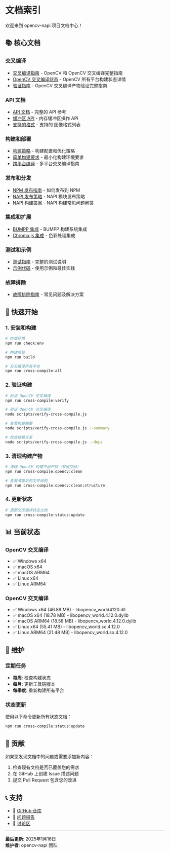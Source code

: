 # 文档索引

欢迎来到 opencv-napi 项目文档中心！

## 📚 核心文档

### 交叉编译
- [交叉编译指南](CROSS_COMPILATION.md) - OpenCV 和 OpenCV 交叉编译完整指南
- [OpenCV 交叉编译状态](OPENCV_CROSS_COMPILE_STATUS.md) - OpenCV 所有平台构建状态详情
- [验证指南](VERIFICATION_GUIDE.md) - OpenCV 交叉编译产物验证完整指南

### API 文档
- [API 文档](API.md) - 完整的 API 参考
- [缓冲区 API](BUFFER_API.md) - 内存缓冲区操作 API
- [支持的格式](FORMATS.md) - 支持的 图像格式列表

### 构建和部署
- [构建策略](BUILD_STRATEGIES.md) - 构建配置和优化策略
- [简单构建要求](SIMPLE_BUILD_REQUIREMENTS.md) - 最小化构建环境要求
- [跨平台编译](CROSS_COMPILATION.md) - 多平台交叉编译指南

### 发布和分发
- [NPM 发布指南](NPM_PUBLISH_GUIDE.md) - 如何发布到 NPM
- [NAPI 发布策略](NAPI_PUBLISH_STRATEGY.md) - NAPI 模块发布策略
- [NAPI 构建答案](NAPI_BUILD_ANSWER.md) - NAPI 构建常见问题解答

### 集成和扩展
- [BUMPP 集成](BUMPP_INTEGRATION.md) - BUMPP 构建系统集成
- [Chroma.js 集成](CHROMA_JS_INTEGRATION.md) - 色彩处理集成

### 测试和示例
- [测试指南](TESTING.md) - 完整的测试说明
- [示例代码](EXAMPLES.md) - 使用示例和最佳实践

### 故障排除
- [故障排除指南](TROUBLESHOOTING.md) - 常见问题及解决方案

## 🚀 快速开始

### 1. 安装和构建
```bash
# 检查环境
npm run check:env

# 构建项目
npm run build

# 交叉编译所有平台
npm run cross-compile:all
```

### 2. 验证构建
```bash
# 验证 OpenCV 交叉编译
npm run cross-compile:verify

# 验证 OpenCV 交叉编译
node scripts/verify-cross-compile.js

# 查看构建摘要
node scripts/verify-cross-compile.js --summary

# 检查依赖关系
node scripts/verify-cross-compile.js --deps
```

### 3. 清理构建产物
```bash
# 清理 OpenCV 构建中间产物（节省空间）
npm run cross-compile:opencv:clean

# 查看清理后的文件结构
npm run cross-compile:opencv:clean:structure
```

### 4. 更新状态
```bash
# 更新交叉编译状态文档
npm run cross-compile:status:update
```

## 📊 当前状态

### OpenCV 交叉编译
- ✅ Windows x64
- ✅ macOS x64
- ✅ macOS ARM64
- ✅ Linux x64
- ✅ Linux ARM64

### OpenCV 交叉编译
- ✅ Windows x64 (46.89 MB) - libopencv_world4120.dll
- ✅ macOS x64 (18.78 MB) - libopencv_world.4.12.0.dylib
- ✅ macOS ARM64 (18.58 MB) - libopencv_world.4.12.0.dylib
- ✅ Linux x64 (55.41 MB) - libopencv_world.so.4.12.0
- ✅ Linux ARM64 (21.48 MB) - libopencv_world.so.4.12.0

## 🔧 维护

### 定期任务
- **每周**: 检查构建状态
- **每月**: 更新工具链版本
- **每季度**: 重新构建所有平台

### 状态更新
使用以下命令更新所有状态文档：
```bash
npm run cross-compile:status:update
```

## 🤝 贡献

如果您发现文档中的问题或需要添加新内容：

1. 检查现有文档是否已覆盖您的需求
2. 在 GitHub 上创建 Issue 描述问题
3. 提交 Pull Request 包含您的改进

## 📞 支持

- 📖 [GitHub 仓库](https://github.com/pixFlowTeam/opencv-napi)
- 🐛 [问题报告](https://github.com/pixFlowTeam/opencv-napi/issues)
- 💬 [讨论区](https://github.com/pixFlowTeam/opencv-napi/discussions)

---

**最后更新**: 2025年1月16日  
**维护者**: opencv-napi 团队
